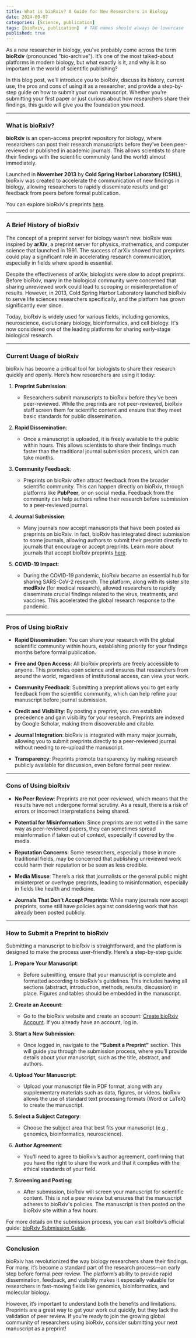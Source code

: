 ```yaml
---
title: What is bioRxiv? A Guide for New Researchers in Biology
date: 2024-09-07
categories: [Science, publication]
tags: [bioRxiv, publication]  # TAG names should always be lowercase
published: true
---
```


As a new researcher in biology, you've probably come across the term **bioRxiv** (pronounced "bio-archive"). It’s one of the most talked-about platforms in modern biology, but what exactly is it, and why is it so important in the world of scientific publishing?

In this blog post, we'll introduce you to bioRxiv, discuss its history, current use, the pros and cons of using it as a researcher, and provide a step-by-step guide on how to submit your own manuscript. Whether you’re submitting your first paper or just curious about how researchers share their findings, this guide will give you the foundation you need.

---

### **What is bioRxiv?**

**bioRxiv** is an open-access preprint repository for biology, where researchers can post their research manuscripts before they’ve been peer-reviewed or published in academic journals. This allows scientists to share their findings with the scientific community (and the world) almost immediately. 

Launched in **November 2013** by **Cold Spring Harbor Laboratory (CSHL)**, bioRxiv was created to accelerate the communication of new findings in biology, allowing researchers to rapidly disseminate results and get feedback from peers before formal publication.

You can explore bioRxiv's preprints [here](https://www.biorxiv.org/).

---

### **A Brief History of bioRxiv**

The concept of a preprint server for biology wasn’t new. bioRxiv was inspired by **arXiv**, a preprint server for physics, mathematics, and computer science that launched in 1991. The success of arXiv showed that preprints could play a significant role in accelerating research communication, especially in fields where speed is essential.

Despite the effectiveness of arXiv, biologists were slow to adopt preprints. Before bioRxiv, many in the biological community were concerned that sharing unreviewed work could lead to scooping or misinterpretation of results. However, in 2013, Cold Spring Harbor Laboratory launched bioRxiv to serve life sciences researchers specifically, and the platform has grown significantly ever since.

Today, bioRxiv is widely used for various fields, including genomics, neuroscience, evolutionary biology, bioinformatics, and cell biology. It's now considered one of the leading platforms for sharing early-stage biological research.

---

### **Current Usage of bioRxiv**

bioRxiv has become a critical tool for biologists to share their research quickly and openly. Here’s how researchers are using it today:

1. **Preprint Submission**:
   - Researchers submit manuscripts to bioRxiv before they’ve been peer-reviewed. While the preprints are not peer-reviewed, bioRxiv staff screen them for scientific content and ensure that they meet basic standards for public dissemination.
   
2. **Rapid Dissemination**:
   - Once a manuscript is uploaded, it is freely available to the public within hours. This allows scientists to share their findings much faster than the traditional journal submission process, which can take months.

3. **Community Feedback**:
   - Preprints on bioRxiv often attract feedback from the broader scientific community. This can happen directly on bioRxiv, through platforms like **PubPeer**, or on social media. Feedback from the community can help authors refine their research before submission to a peer-reviewed journal.
   
4. **Journal Submission**:
   - Many journals now accept manuscripts that have been posted as preprints on bioRxiv. In fact, bioRxiv has integrated direct submission to some journals, allowing authors to submit their preprint directly to journals that encourage or accept preprints. Learn more about journals that accept bioRxiv preprints [here](https://www.biorxiv.org/about/faq#journals).

5. **COVID-19 Impact**:
   - During the COVID-19 pandemic, bioRxiv became an essential hub for sharing SARS-CoV-2 research. The platform, along with its sister site **medRxiv** (for medical research), allowed researchers to rapidly disseminate crucial findings related to the virus, treatments, and vaccines. This accelerated the global research response to the pandemic.

---

### **Pros of Using bioRxiv**

- **Rapid Dissemination**: You can share your research with the global scientific community within hours, establishing priority for your findings months before formal publication.
  
- **Free and Open Access**: All bioRxiv preprints are freely accessible to anyone. This promotes open science and ensures that researchers from around the world, regardless of institutional access, can view your work.

- **Community Feedback**: Submitting a preprint allows you to get early feedback from the scientific community, which can help refine your manuscript before journal submission.

- **Credit and Visibility**: By posting a preprint, you can establish precedence and gain visibility for your research. Preprints are indexed by Google Scholar, making them discoverable and citable.

- **Journal Integration**: bioRxiv is integrated with many major journals, allowing you to submit preprints directly to a peer-reviewed journal without needing to re-upload the manuscript.

- **Transparency**: Preprints promote transparency by making research publicly available for discussion, even before formal peer review.

---

### **Cons of Using bioRxiv**

- **No Peer Review**: Preprints are not peer-reviewed, which means that the results have not undergone formal scrutiny. As a result, there is a risk of errors or incorrect interpretations being shared.

- **Potential for Misinformation**: Since preprints are not vetted in the same way as peer-reviewed papers, they can sometimes spread misinformation if taken out of context, especially if covered by the media.

- **Reputation Concerns**: Some researchers, especially those in more traditional fields, may be concerned that publishing unreviewed work could harm their reputation or be seen as less credible.

- **Media Misuse**: There’s a risk that journalists or the general public might misinterpret or overhype preprints, leading to misinformation, especially in fields like health and medicine.

- **Journals That Don’t Accept Preprints**: While many journals now accept preprints, some still have policies against considering work that has already been posted publicly.

---

### **How to Submit a Preprint to bioRxiv**

Submitting a manuscript to bioRxiv is straightforward, and the platform is designed to make the process user-friendly. Here’s a step-by-step guide:

1. **Prepare Your Manuscript**:
   - Before submitting, ensure that your manuscript is complete and formatted according to bioRxiv's guidelines. This includes having all sections (abstract, introduction, methods, results, discussion) in place. Figures and tables should be embedded in the manuscript.

2. **Create an Account**:
   - Go to the bioRxiv website and create an account: [Create bioRxiv Account](https://submit.biorxiv.org/login). If you already have an account, log in.

3. **Start a New Submission**:
   - Once logged in, navigate to the **"Submit a Preprint"** section. This will guide you through the submission process, where you’ll provide details about your manuscript, such as the title, abstract, and authors.

4. **Upload Your Manuscript**:
   - Upload your manuscript file in PDF format, along with any supplementary materials such as data, figures, or videos. bioRxiv allows the use of standard text processing formats (Word or LaTeX) to create the manuscript.

5. **Select a Subject Category**:
   - Choose the subject area that best fits your manuscript (e.g., genomics, bioinformatics, neuroscience).

6. **Author Agreement**:
   - You’ll need to agree to bioRxiv’s author agreement, confirming that you have the right to share the work and that it complies with the ethical standards of your field.

7. **Screening and Posting**:
   - After submission, bioRxiv will screen your manuscript for scientific content. This is not a peer review but ensures that the manuscript adheres to bioRxiv's policies. The manuscript is then posted on the bioRxiv site within a few hours.

For more details on the submission process, you can visit bioRxiv’s official guide: [bioRxiv Submission Guide](https://www.biorxiv.org/submit-a-manuscript).

---

### **Conclusion**

bioRxiv has revolutionized the way biology researchers share their findings. For many, it’s become a standard part of the research process—an early step before formal peer review. The platform’s ability to provide rapid dissemination, feedback, and visibility makes it especially valuable for researchers in fast-moving fields like genomics, bioinformatics, and molecular biology.

However, it’s important to understand both the benefits and limitations. Preprints are a great way to get your work out quickly, but they lack the validation of peer review. If you’re ready to join the growing global community of researchers using bioRxiv, consider submitting your next manuscript as a preprint!
